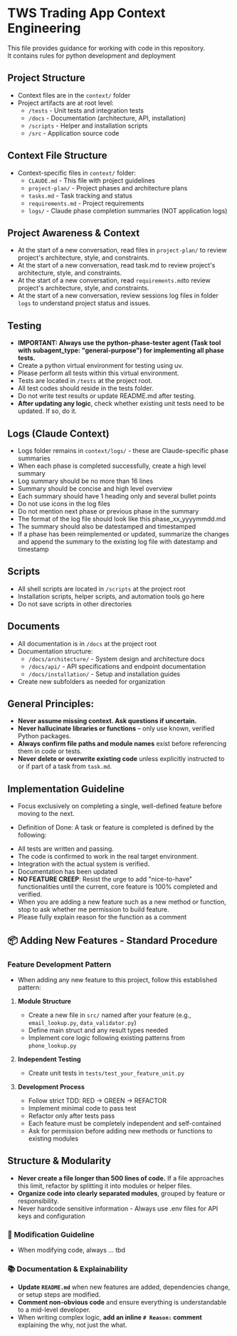 # TWS Trading App Context Engineering 
This file provides guidance for working with code in this repository.  
It contains rules for python development and deployment 

## Project Structure
- Context files are in the `context/` folder
- Project artifacts are at root level:
  - `/tests` - Unit tests and integration tests
  - `/docs` - Documentation (architecture, API, installation)
  - `/scripts` - Helper and installation scripts
  - `/src` - Application source code

## Context File Structure
- Context-specific files in `context/` folder:
  - `CLAUDE.md` - This file with project guidelines
  - `project-plan/` - Project phases and architecture plans
  - `tasks.md` - Task tracking and status
  - `requirements.md` - Project requirements
  - `logs/` - Claude phase completion summaries (NOT application logs)

## Project Awareness & Context
- At the start of a new conversation, read files in `project-plan/` to review project's architecture, style, and constraints.
- At the start of a new conversation, read task.md to review project's architecture, style, and constraints.
- At the start of a new conversation, read `requirements.md`to review project's architecture, style, and constraints.
- At the start of a new conversation, review sessions log files in folder `logs` to understand project status and issues.

## Testing 
- **IMPORTANT: Always use the python-phase-tester agent (Task tool with subagent_type: "general-purpose") for implementing all phase tests.**
- Create a python virtual environment for testing using uv.
- Please perform all tests within this virtual environment.
- Tests are located in `/tests` at the project root.
- All test codes should reside in the tests folder.
- Do not write test results or update README.md after testing.
- **After updating any logic**, check whether existing unit tests need to be updated. If so, do it.

## Logs (Claude Context)
- Logs folder remains in `context/logs/` - these are Claude-specific phase summaries
- When each phase is completed successfully, create a high level summary
- Log summary should be no more than 16 lines
- Summary should be concise and high level overview
- Each summary should have 1 heading only and several bullet points
- Do not use icons in the log files
- Do not mention next phase or previous phase in the summary
- The format of the log file should look like this phase_xx_yyyymmdd.md
- The summary should also be datestamped and timestamped
- If a phase has been reimplemented or updated, summarize the changes and
  append the summary to the existing log file with datestamp and timestamp

## Scripts 
- All shell scripts are located in `/scripts` at the project root
- Installation scripts, helper scripts, and automation tools go here
- Do not save scripts in other directories  

## Documents 
- All documentation is in `/docs` at the project root
- Documentation structure:
  - `/docs/architecture/` - System design and architecture docs
  - `/docs/api/` - API specifications and endpoint documentation
  - `/docs/installation/` - Setup and installation guides
- Create new subfolders as needed for organization  

## General Principles:
- **Never assume missing context. Ask questions if uncertain.**
- **Never hallucinate libraries or functions** – only use known, verified Python packages.
- **Always confirm file paths and module names** exist before referencing them in code or tests.
- **Never delete or overwrite existing code** unless explicitly instructed to or if part of a task from `task.md`.

## Implementation Guideline
- Focus exclusively on completing a single, well-defined feature before moving to the next.
* Definition of Done: A task or feature is completed is defined by the following:
- All tests are written and passing.
- The code is confirmed to work in the real target environment.
- Integration with the actual system is verified.
- Documentation has been updated
- **NO FEATURE CREEP**: Resist the urge to add "nice-to-have" functionalities until the current, core feature is 100% completed and verified.
- When you are adding a new feature such as a new method or function, stop to ask whether me permission to build feature.
- Please fully explain reason for the function as a comment

## 📦 Adding New Features - Standard Procedure
### Feature Development Pattern
* When adding any new feature to this project, follow this established pattern:

1. **Module Structure**
   - Create a new file in `src/` named after your feature (e.g., `email_lookup.py`, `data_validator.py`)
   - Define main struct and any result types needed
   - Implement core logic following existing patterns from `phone_lookup.py` 

2. **Independent Testing**
   - Create unit tests in `tests/test_your_feature_unit.py`

5. **Development Process**
   - Follow strict TDD: RED → GREEN → REFACTOR
   - Implement minimal code to pass test
   - Refactor only after tests pass
   - Each feature must be completely independent and self-contained
   - Ask for permission before adding new methods or functions to existing modules

## Structure & Modularity
- **Never create a file longer than 500 lines of code.** If a file approaches this limit, refactor by splitting it into modules or helper files.
- **Organize code into clearly separated modules**, grouped by feature or responsibility.
- Never hardcode sensitive information - Always use .env files for API keys and configuration

### 📎 Modification Guideline
- When modifying code, always ... tbd 

### 📚 Documentation & Explainability
- **Update `README.md`** when new features are added, dependencies change, or setup steps are modified.
- **Comment non-obvious code** and ensure everything is understandable to a mid-level developer.
- When writing complex logic, **add an inline `# Reason:` comment** explaining the why, not just the what.

